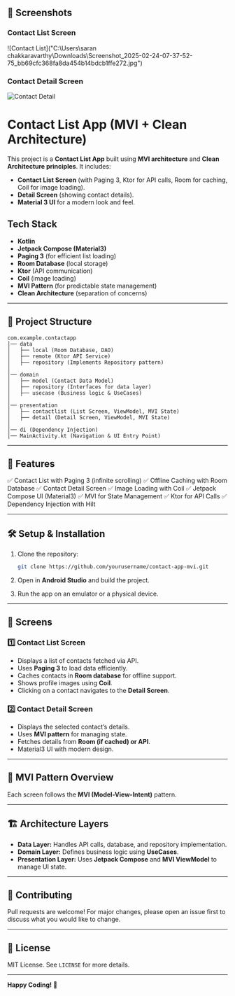 ## 📸 Screenshots

### Contact List Screen
![Contact List]("C:\Users\saran chakkaravarthy\Downloads\Screenshot_2025-02-24-07-37-52-75_bb69cfc368fa8da454b14bdcb1ffe272.jpg")

### Contact Detail Screen
![Contact Detail]("![Image](https://github.com/user-attachments/assets/6a05dfab-3235-4d42-873c-19e706188ecc)")


# Contact List App (MVI + Clean Architecture)

This project is a **Contact List App** built using **MVI architecture** and **Clean Architecture principles**. It includes:

- **Contact List Screen** (with Paging 3, Ktor for API calls, Room for caching, Coil for image loading).
- **Detail Screen** (showing contact details).
- **Material 3 UI** for a modern look and feel.

## Tech Stack

- **Kotlin**
- **Jetpack Compose (Material3)**
- **Paging 3** (for efficient list loading)
- **Room Database** (local storage)
- **Ktor** (API communication)
- **Coil** (image loading)
- **MVI Pattern** (for predictable state management)
- **Clean Architecture** (separation of concerns)

---

## 📌 **Project Structure**

```
com.example.contactapp
│── data
│   ├── local (Room Database, DAO)
│   ├── remote (Ktor API Service)
│   ├── repository (Implements Repository pattern)
│
│── domain
│   ├── model (Contact Data Model)
│   ├── repository (Interfaces for data layer)
│   ├── usecase (Business logic & UseCases)
│
│── presentation
│   ├── contactlist (List Screen, ViewModel, MVI State)
│   ├── detail (Detail Screen, ViewModel, MVI State)
│
│── di (Dependency Injection)
│── MainActivity.kt (Navigation & UI Entry Point)
```

---

## 🌟 **Features**

✅ Contact List with Paging 3 (infinite scrolling)
✅ Offline Caching with Room Database
✅ Contact Detail Screen
✅ Image Loading with Coil
✅ Jetpack Compose UI (Material3)
✅ MVI for State Management
✅ Ktor for API Calls
✅ Dependency Injection with Hilt

---

## 🛠️ **Setup & Installation**

1. Clone the repository:
   ```sh
   git clone https://github.com/yourusername/contact-app-mvi.git
   ```

2. Open in **Android Studio** and build the project.

3. Run the app on an emulator or a physical device.

---

## 📱 **Screens**

### **1️⃣ Contact List Screen**

- Displays a list of contacts fetched via API.
- Uses **Paging 3** to load data efficiently.
- Caches contacts in **Room database** for offline support.
- Shows profile images using **Coil**.
- Clicking on a contact navigates to the **Detail Screen**.

### **2️⃣ Contact Detail Screen**

- Displays the selected contact’s details.
- Uses **MVI pattern** for managing state.
- Fetches details from **Room (if cached) or API**.
- Material3 UI with modern design.

---

## 🔄 **MVI Pattern Overview**

Each screen follows the **MVI (Model-View-Intent)** pattern.

---

## 🏗 **Architecture Layers**

- **Data Layer:** Handles API calls, database, and repository implementation.
- **Domain Layer:** Defines business logic using **UseCases**.
- **Presentation Layer:** Uses **Jetpack Compose** and **MVI ViewModel** to manage UI state.

---

## 🚀 **Contributing**

Pull requests are welcome! For major changes, please open an issue first to discuss what you would like to change.

---

## 📝 **License**

MIT License. See `LICENSE` for more details.

---

**Happy Coding! 🚀**

